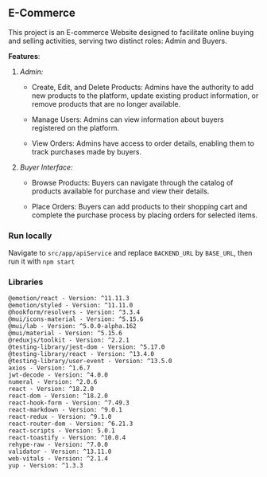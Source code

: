 ## E-Commerce ##

This project is an E-commerce Website designed to facilitate online buying and selling activities, serving two distinct roles: Admin and Buyers.

**Features**:

1. _Admin:_
   
   - Create, Edit, and Delete Products: Admins have the authority to add new products to the platform, update existing product information, or remove products that are no longer available.
   
   - Manage Users: Admins can view information about buyers registered on the platform.
   
   - View Orders: Admins have access to order details, enabling them to track purchases made by buyers.
     
2. _Buyer Interface:_

   - Browse Products: Buyers can navigate through the catalog of products available for purchase and view their details.

   - Place Orders: Buyers can add products to their shopping cart and complete the purchase process by placing orders for selected items.
  
### Run locally ###

Navigate to ```src/app/apiService``` and replace ```BACKEND_URL``` by ```BASE_URL```, then run it with ```npm start```

### Libraries ###

```
@emotion/react - Version: ^11.11.3
@emotion/styled - Version: ^11.11.0
@hookform/resolvers - Version: ^3.3.4
@mui/icons-material - Version: ^5.15.6
@mui/lab - Version: ^5.0.0-alpha.162
@mui/material - Version: ^5.15.6
@reduxjs/toolkit - Version: ^2.2.1
@testing-library/jest-dom - Version: ^5.17.0
@testing-library/react - Version: ^13.4.0
@testing-library/user-event - Version: ^13.5.0
axios - Version: ^1.6.7
jwt-decode - Version: ^4.0.0
numeral - Version: ^2.0.6
react - Version: ^18.2.0
react-dom - Version: ^18.2.0
react-hook-form - Version: ^7.49.3
react-markdown - Version: ^9.0.1
react-redux - Version: ^9.1.0
react-router-dom - Version: ^6.21.3
react-scripts - Version: 5.0.1
react-toastify - Version: ^10.0.4
rehype-raw - Version: ^7.0.0
validator - Version: ^13.11.0
web-vitals - Version: ^2.1.4
yup - Version: ^1.3.3
```
